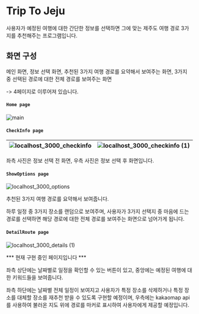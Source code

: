 # Trip To Jeju

사용자가 예정된 여행에 대한 간단한 정보를 선택하면 그에 맞는 제주도 여행 경로 3가지를 추천해주는 프로그램입니다.

## 화면 구성

메인 화면, 정보 선택 화면, 추천된 3가지 여행 경로를 요약해서 보여주는 화면, 3가지 중 선택된 경로에 대한 전체 경로를 보여주는 화면
<br/>

-> 4페이지로 이루어져 있습니다.

#### `Home page`

![main](https://github.com/2oo1s/Capstone-TripToJeju-Frontend/assets/90839206/ded27dd5-0c89-43a8-8b09-e7ca71736d87)

#### `CheckInfo page`

![localhost_3000_checkinfo](https://github.com/2oo1s/Capstone-TripToJeju-Frontend/assets/90839206/01265152-2756-4f05-a301-50d09e65bb49)|![localhost_3000_checkinfo (1)](https://github.com/2oo1s/Capstone-TripToJeju-Frontend/assets/90839206/af3b47e2-c637-47f2-94c3-2af9e9954424)
--- | --- | 

좌측 사진은 정보 선택 전 화면, 우측 사진은 정보 선택 후 화면입니다.

#### `ShowOptions page`

![localhost_3000_options](https://github.com/2oo1s/Capstone-TripToJeju-Frontend/assets/90839206/ba9d7103-0947-4869-becc-faeb84b01643)

추천된 3가지 여행 경로를 요약해서 보여줍니다.
<br/>

하루 일정 중 3가지 장소를 랜덤으로 보여주며, 사용자가 3가지 선택지 중 마음에 드는 경로를 선택하면 해당 경로에 대한 전체 경로를 보여주는 화면으로 넘어가게 됩니다.

#### `DetailRoute page`

![localhost_3000_details (1)](https://github.com/2oo1s/Capstone-TripToJeju-Frontend/assets/90839206/00bc80df-3841-4788-aa9d-67e24730a9e1)

*** 현재 구현 중인 페이지입니다 ***
<br/>

좌측 상단에는 날짜별로 일정을 확인할 수 있는 버튼이 있고, 중앙에는 예정된 여행에 대한 키워드들을 보여줍니다.
<br/>

좌측 하단에는 날짜별 전체 일정이 보여지고 사용자가 특정 장소를 삭제하거나 특정 장소를 대체할 장소를 재추천 받을 수 있도록 구현할 예정이며,
우측에는 kakaomap api를 사용하여 불러온 지도 위에 경로를 마커로 표시하여 사용자에게 제공할 예정입니다.
